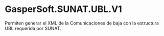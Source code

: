 # GasperSoft.SUNAT.UBL.V1

Permiten generar el XML de la Comunicaciones de baja con la estructura UBL requerida por SUNAT.
